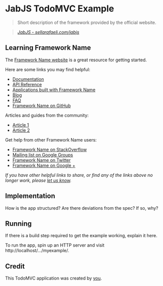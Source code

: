 # JabJS TodoMVC Example

> Short description of the framework provided by the official website.

> _[JabJS - sellarafaeli.com/jabjs](sellarafaeli.com/jabjs)_


## Learning Framework Name

The [Framework Name website]() is a great resource for getting started.

Here are some links you may find helpful:

* [Documentation]()
* [API Reference]()
* [Applications built with Framework Name]()
* [Blog]()
* [FAQ]()
* [Framework Name on GitHub]()

Articles and guides from the community:

* [Article 1]()
* [Article 2]()

Get help from other Framework Name users:

* [Framework Name on StackOverflow](http://stackoverflow.com/questions/tagged/____)
* [Mailing list on Google Groups]()
* [Framework Name on Twitter](http://twitter.com/____)
* [Framework Name on Google +]()

_If you have other helpful links to share, or find any of the links above no longer work, please [let us know](https://github.com/tastejs/todomvc/issues)._


## Implementation

How is the app structured? Are there deviations from the spec? If so, why?


## Running

If there is a build step required to get the example working, explain it here.

To run the app, spin up an HTTP server and visit http://localhost/.../myexample/.


## Credit

This TodoMVC application was created by [you]().

